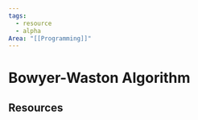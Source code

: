 ```yaml
---
tags:
  - resource
  - alpha
Area: "[[Programming]]"
---
```


# Bowyer-Waston Algorithm


## Resources
